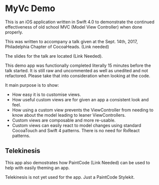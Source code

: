 # MyVc Demo

This is an iOS application written in Swift 4.0 to demonstrate the continued effectiveness of old school MVC (Model View Controller) when done properly.

This was written to accompany a talk given at the Sept. 14th, 2017, Philadelphia Chapter of CocoaHeads. (Link needed)

The slides for the talk are located (Link Needed).

This demo app was functionally completed literally 15 minutes before the talk started. It is still raw and uncommented as well as unedited and not refactored. Please take that into consideration when looking at the code.

It main purpose is to show:

* How easy it is to customise views.
* How useful custom views are for given an app a consistent look and feel.
* How using a custom view prevents the ViewController from needing to know about the model leading to leaner ViewControllers.
* Custom views are composable and more re-usable.
* Custom views can easily react to model changes using standard CocoaTouch and Swift 4 patterns. There is no need for RxReact patterns.


## Telekinesis

This app also demostrates how PaintCode (Link Needed) can be used to help with easily theming an app. 

Telekinesis is not yet used for the app. Just a PaintCode Stylekit.
